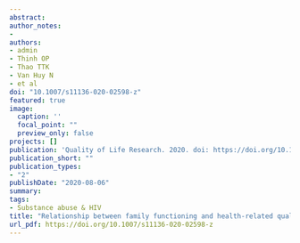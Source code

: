 ```yaml
---
abstract:
author_notes:
- 
authors:
- admin
- Thinh OP
- Thao TTK
- Van Huy N
- et al
doi: "10.1007/s11136-020-02598-z"
featured: true
image:
  caption: ''
  focal_point: ""
  preview_only: false
projects: []
publication: 'Quality of Life Research. 2020. doi: https://doi.org/10.1007/s11136-020-02598-z'
publication_short: ""
publication_types:
- "2"
publishDate: "2020-08-06"
summary: 
tags:
- Substance abuse & HIV
title: "Relationship between family functioning and health-related quality of life among methadone maintenance patients: a Bayesian approach"
url_pdf: https://doi.org/10.1007/s11136-020-02598-z 
---
```

